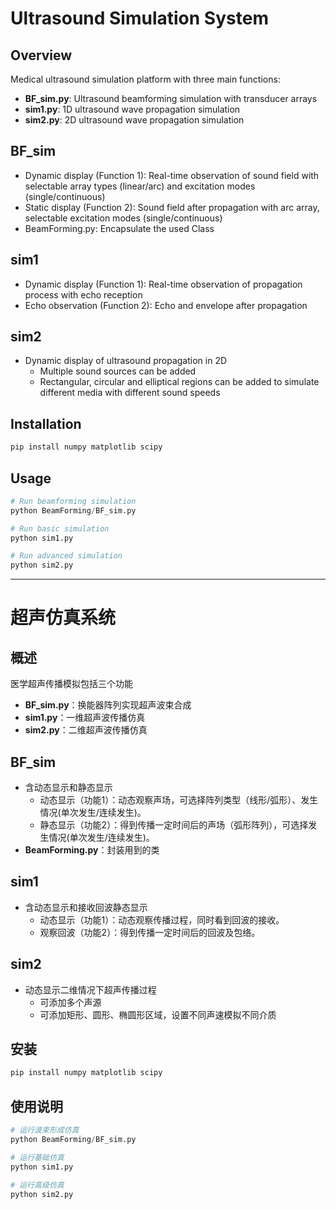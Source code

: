 # Ultrasound Simulation System

## Overview
Medical ultrasound simulation platform with three main functions:
- **BF_sim.py**: Ultrasound beamforming simulation with transducer arrays
- **sim1.py**: 1D ultrasound wave propagation simulation
- **sim2.py**: 2D ultrasound wave propagation simulation

## BF_sim
  - Dynamic display (Function 1): Real-time observation of sound field with selectable array types (linear/arc) and excitation modes (single/continuous)
  - Static display (Function 2): Sound field after propagation with arc array, selectable excitation modes (single/continuous)
  - BeamForming.py: Encapsulate the used Class
## sim1
  - Dynamic display (Function 1): Real-time observation of propagation process with echo reception
  - Echo observation (Function 2): Echo and envelope after propagation
## sim2
  - Dynamic display of ultrasound propagation in 2D
    - Multiple sound sources can be added
    - Rectangular, circular and elliptical regions can be added to simulate different media with different sound speeds

## Installation
```bash
pip install numpy matplotlib scipy
```

## Usage
```python
# Run beamforming simulation
python BeamForming/BF_sim.py

# Run basic simulation
python sim1.py

# Run advanced simulation
python sim2.py
```

---

# 超声仿真系统

## 概述
医学超声传播模拟包括三个功能
- **BF_sim.py**：换能器阵列实现超声波束合成
- **sim1.py**：一维超声波传播仿真
- **sim2.py**：二维超声波传播仿真

## BF_sim
- 含动态显示和静态显示
    - 动态显示（功能1）：动态观察声场，可选择阵列类型（线形/弧形）、发生情况(单次发生/连续发生)。
    - 静态显示（功能2）：得到传播一定时间后的声场（弧形阵列），可选择发生情况(单次发生/连续发生)。
- **BeamForming.py**：封装用到的类

## sim1
- 含动态显示和接收回波静态显示
    - 动态显示（功能1）：动态观察传播过程，同时看到回波的接收。
    - 观察回波（功能2）：得到传播一定时间后的回波及包络。

## sim2
- 动态显示二维情况下超声传播过程
    - 可添加多个声源
    - 可添加矩形、圆形、椭圆形区域，设置不同声速模拟不同介质
## 安装
```bash
pip install numpy matplotlib scipy
```

## 使用说明
```python
# 运行波束形成仿真
python BeamForming/BF_sim.py

# 运行基础仿真
python sim1.py

# 运行高级仿真
python sim2.py
```